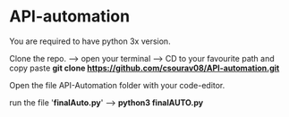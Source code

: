 # API-automation

You are required to have python 3x version.

Clone the repo. --> open your terminal --> CD to your favourite path and copy paste **git clone https://github.com/csourav08/API-automation.git**

Open the file API-Automation folder with your code-editor.

run the file '**finalAuto.py**' --> **python3 finalAUTO.py**
